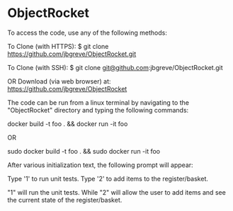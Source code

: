 # ObjectRocket

To access the code, use any of the following methods:

To Clone (with HTTPS): 
$ git clone https://github.com/jbgreve/ObjectRocket.git

To Clone (with SSH): 
$ git clone git@github.com:jbgreve/ObjectRocket.git

OR Download (via web browser) at:
https://github.com/jbgreve/ObjectRocket


The code can be run from a linux terminal by navigating to the "ObjectRocket" directory and typing the following commands:

docker build -t foo . && docker run -it foo

OR

sudo docker build -t foo . && sudo docker run -it foo

After various initialization text, the following prompt will appear:

Type '1' to run unit tests.
Type '2' to add items to the register/basket.
>>> 


"1" will run the unit tests. While "2" will allow the user to add items and see the current state of the register/basket.
